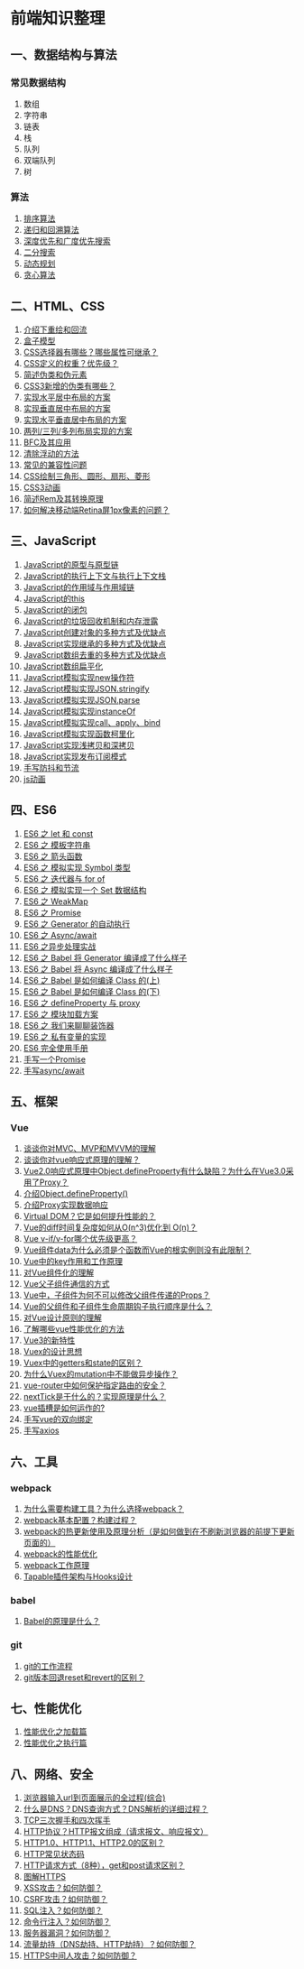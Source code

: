 # 前端知识整理

## 一、数据结构与算法
### 常见数据结构
1. 数组
2. 字符串
3. 链表
4. 栈
5. 队列
6. 双端队列
7. 树

### 算法
1. [排序算法](https://github.com/GGXXMM/FE-Knowledge/issues/43)
2. [递归和回溯算法](https://github.com/GGXXMM/FE-Knowledge/issues/44)
3. [深度优先和广度优先搜索](https://github.com/GGXXMM/FE-Knowledge/issues/45)
4. [二分搜索](https://github.com/GGXXMM/FE-Knowledge/issues/46)
5. [动态规划](https://github.com/GGXXMM/FE-Knowledge/issues/47)
6. [贪心算法](https://github.com/GGXXMM/FE-Knowledge/issues/48)

## 二、HTML、CSS
1. [介绍下重绘和回流](https://github.com/GGXXMM/FE-Knowledge/issues/62)
2. [盒子模型](https://github.com/GGXXMM/FE-Knowledge/issues/49)
3. [CSS选择器有哪些？哪些属性可继承？](https://github.com/GGXXMM/FE-Knowledge/issues/63)
4. [CSS定义的权重？优先级？](https://github.com/GGXXMM/FE-Knowledge/issues/64)
5. [简述伪类和伪元素](https://github.com/GGXXMM/FE-Knowledge/issues/65)
6. [CSS3新增的伪类有哪些？](https://github.com/GGXXMM/FE-Knowledge/issues/66)
7. [实现水平居中布局的方案](https://github.com/GGXXMM/FE-Knowledge/issues/50)
8. [实现垂直居中布局的方案](https://github.com/GGXXMM/FE-Knowledge/issues/51)
9. [实现水平垂直居中布局的方案](https://github.com/GGXXMM/FE-Knowledge/issues/52)
10. [两列/三列/多列布局实现的方案](https://github.com/GGXXMM/FE-Knowledge/issues/53)
11. [BFC及其应用](https://github.com/GGXXMM/FE-Knowledge/issues/54)
12. [清除浮动的方法](https://github.com/GGXXMM/FE-Knowledge/issues/55)
13. [常见的兼容性问题](https://github.com/GGXXMM/FE-Knowledge/issues/56)
14. [CSS绘制三角形、圆形、扇形、菱形](https://github.com/GGXXMM/FE-Knowledge/issues/57)
15. [CSS3动画](https://github.com/GGXXMM/FE-Knowledge/issues/58)
16. [简述Rem及其转换原理](https://github.com/GGXXMM/FE-Knowledge/issues/67)
17. [如何解决移动端Retina屏1px像素的问题？](https://github.com/GGXXMM/FE-Knowledge/issues/68)

## 三、JavaScript
1. [JavaScript的原型与原型链](https://github.com/GGXXMM/Blog-Knowledge/issues/1)
2. [JavaScript的执行上下文与执行上下文栈](https://github.com/GGXXMM/Blog-Knowledge/issues/2)
3. [JavaScript的作用域与作用域链](https://github.com/GGXXMM/FE-Knowledge/issues/3)
4. [JavaScript的this](https://github.com/GGXXMM/FE-Knowledge/issues/4)
5. [JavaScript的闭包](https://github.com/GGXXMM/FE-Knowledge/issues/5)
6. [JavaScript的垃圾回收机制和内存泄露](https://github.com/GGXXMM/FE-Knowledge/issues/6)
7. [JavaScript创建对象的多种方式及优缺点](https://github.com/GGXXMM/FE-Knowledge/issues/7)
8. [JavaScript实现继承的多种方式及优缺点](https://github.com/GGXXMM/FE-Knowledge/issues/8)
9. [JavaScript数组去重的多种方式及优缺点](https://github.com/GGXXMM/FE-Knowledge/issues/9)
10. [JavaScript数组扁平化](https://github.com/GGXXMM/FE-Knowledge/issues/89)
11. [JavaScript模拟实现new操作符](https://github.com/GGXXMM/FE-Knowledge/issues/10)
12. [JavaScript模拟实现JSON.stringify](https://github.com/GGXXMM/FE-Knowledge/issues/11)
13. [JavaScript模拟实现JSON.parse](https://github.com/GGXXMM/FE-Knowledge/issues/12)
14. [JavaScript模拟实现instanceOf](https://github.com/GGXXMM/FE-Knowledge/issues/13)
15. [JavaScript模拟实现call、apply、bind](https://github.com/GGXXMM/FE-Knowledge/issues/14)
16. [JavaScript模拟实现函数柯里化](https://github.com/GGXXMM/FE-Knowledge/issues/15)
17. [JavaScript实现浅拷贝和深拷贝](https://github.com/GGXXMM/FE-Knowledge/issues/17)
18. [JavaScript实现发布订阅模式](https://github.com/GGXXMM/FE-Knowledge/issues/90)
19. [手写防抖和节流](https://github.com/GGXXMM/FE-Knowledge/issues/16)
20. [js动画](https://github.com/GGXXMM/FE-Knowledge/issues/69)

## 四、ES6
1. [ES6 之 let 和 const](https://github.com/mqyqingfeng/Blog/issues/82)
2. [ES6 之 模板字符串](https://github.com/mqyqingfeng/Blog/issues/84)
3. [ES6 之 箭头函数](https://github.com/mqyqingfeng/Blog/issues/85)
4. [ES6 之 模拟实现 Symbol 类型](https://github.com/mqyqingfeng/Blog/issues/87)
5. [ES6 之 迭代器与 for of](https://github.com/mqyqingfeng/Blog/issues/90)
6. [ES6 之 模拟实现一个 Set 数据结构](https://github.com/mqyqingfeng/Blog/issues/91)
7. [ES6 之 WeakMap](https://github.com/mqyqingfeng/Blog/issues/92)
8. [ES6 之 Promise](https://github.com/mqyqingfeng/Blog/issues/98)
9. [ES6 之 Generator 的自动执行](https://github.com/mqyqingfeng/Blog/issues/99)
10. [ES6 之 Async/await](https://github.com/mqyqingfeng/Blog/issues/100)
11. [ES6 之异步处理实战](https://github.com/mqyqingfeng/Blog/issues/101)
12. [ES6 之 Babel 将 Generator 编译成了什么样子](https://github.com/mqyqingfeng/Blog/issues/102)
13. [ES6 之 Babel 将 Async 编译成了什么样子](https://github.com/mqyqingfeng/Blog/issues/103)
14. [ES6 之 Babel 是如何编译 Class 的(上)](https://github.com/mqyqingfeng/Blog/issues/105)
15. [ES6 之 Babel 是如何编译 Class 的(下)](https://github.com/mqyqingfeng/Blog/issues/106)
16. [ES6 之 defineProperty 与 proxy](https://github.com/mqyqingfeng/Blog/issues/107)
17. [ES6 之 模块加载方案](https://github.com/mqyqingfeng/Blog/issues/108)
18. [ES6 之 我们来聊聊装饰器](https://github.com/mqyqingfeng/Blog/issues/109)
19. [ES6 之 私有变量的实现](https://github.com/mqyqingfeng/Blog/issues/110)
20. [ES6 完全使用手册](https://github.com/mqyqingfeng/Blog/issues/111)
21. [手写一个Promise](https://github.com/GGXXMM/FE-Knowledge/issues/61)
22. [手写async/await](https://github.com/GGXXMM/FE-Knowledge/issues/91)

## 五、框架
### Vue
1. [谈谈你对MVC、MVP和MVVM的理解](https://github.com/GGXXMM/FE-Knowledge/issues/78)
2. [谈谈你对vue响应式原理的理解？](https://github.com/GGXXMM/FE-Knowledge/issues/81)
3. [Vue2.0响应式原理中Object.defineProperty有什么缺陷？为什么在Vue3.0采用了Proxy？](https://github.com/GGXXMM/FE-Knowledge/issues/34)
4. [介绍Object.defineProperty()](https://github.com/GGXXMM/FE-Knowledge/issues/60)
5. [介绍Proxy实现数据响应](https://github.com/GGXXMM/FE-Knowledge/issues/71)
6. [Virtual DOM？它是如何提升性能的？](https://github.com/GGXXMM/FE-Knowledge/issues/35)
7. [Vue的diff时间复杂度如何从O(n^3)优化到 O(n)？](https://github.com/GGXXMM/FE-Knowledge/issues/36)
8. [Vue v-if/v-for哪个优先级更高？](https://github.com/GGXXMM/FE-Knowledge/issues/70)
9. [Vue组件data为什么必须是个函数而Vue的根实例则没有此限制？](https://github.com/GGXXMM/FE-Knowledge/issues/72)
10. [Vue中的key作用和工作原理](https://github.com/GGXXMM/FE-Knowledge/issues/73)
11. [对Vue组件化的理解](https://github.com/GGXXMM/FE-Knowledge/issues/74)
12. [Vue父子组件通信的方式](https://github.com/GGXXMM/FE-Knowledge/issues/37)
13. [Vue中，子组件为何不可以修改父组件传递的Props？](https://github.com/GGXXMM/FE-Knowledge/issues/38)
14. [Vue的父组件和子组件生命周期钩子执行顺序是什么？](https://github.com/GGXXMM/FE-Knowledge/issues/39)
15. [对Vue设计原则的理解](https://github.com/GGXXMM/FE-Knowledge/issues/75)
16. [了解哪些vue性能优化的方法](https://github.com/GGXXMM/FE-Knowledge/issues/76)
17. [Vue3的新特性](https://github.com/GGXXMM/FE-Knowledge/issues/77)
18. [Vuex的设计思想](https://github.com/GGXXMM/FE-Knowledge/issues/40)
19. [Vuex中的getters和state的区别？](https://github.com/GGXXMM/FE-Knowledge/issues/41)
20. [为什么Vuex的mutation中不能做异步操作？](https://github.com/GGXXMM/FE-Knowledge/issues/42)
21. [vue-router中如何保护指定路由的安全？](https://github.com/GGXXMM/FE-Knowledge/issues/79)
22. [nextTick是干什么的？实现原理是什么？](https://github.com/GGXXMM/FE-Knowledge/issues/80)
23. [vue插槽是如何运作的?](https://github.com/GGXXMM/FE-Knowledge/issues/82)
24. [手写vue的双向绑定](https://github.com/GGXXMM/FE-Knowledge/issues/92)
25. [手写axios](https://github.com/GGXXMM/FE-Knowledge/issues/93)

## 六、工具
### webpack
1. [为什么需要构建工具？为什么选择webpack？](https://github.com/GGXXMM/FE-Knowledge/issues/83)
2. [webpack基本配置？构建过程？](https://github.com/GGXXMM/FE-Knowledge/issues/84)
3. [webpack的热更新使用及原理分析（是如何做到在不刷新浏览器的前提下更新页面的）](https://github.com/GGXXMM/FE-Knowledge/issues/85)
4. [webpack的性能优化](https://github.com/GGXXMM/FE-Knowledge/issues/86)
5. [webpack工作原理](https://github.com/GGXXMM/FE-Knowledge/issues/87)
6. [Tapable插件架构与Hooks设计](https://github.com/GGXXMM/FE-Knowledge/issues/88)

### babel
1. [Babel的原理是什么？]()

### git
1. [git的工作流程]()
2. [git版本回退reset和revert的区别？]()

## 七、性能优化
1. [性能优化之加载篇]()
2. [性能优化之执行篇]()

## 八、网络、安全
1. [浏览器输入url到页面展示的全过程(综合)](https://github.com/GGXXMM/FE-Knowledge/issues/18)
2. [什么是DNS？DNS查询方式？DNS解析的详细过程？](https://github.com/GGXXMM/FE-Knowledge/issues/19)
3. [TCP三次握手和四次挥手](https://github.com/GGXXMM/FE-Knowledge/issues/20)
4. [HTTP协议？HTTP报文组成（请求报文、响应报文）](https://github.com/GGXXMM/FE-Knowledge/issues/21)
5. [HTTP1.0、HTTP1.1、HTTP2.0的区别？](https://github.com/GGXXMM/FE-Knowledge/issues/22)
6. [HTTP常见状态码](https://github.com/GGXXMM/FE-Knowledge/issues/23)
7. [HTTP请求方式（8种），get和post请求区别？](https://github.com/GGXXMM/FE-Knowledge/issues/24)
8. [图解HTTPS](https://github.com/GGXXMM/FE-Knowledge/issues/25)
9. [XSS攻击？如何防御？](https://github.com/GGXXMM/FE-Knowledge/issues/26)
10. [CSRF攻击？如何防御？](https://github.com/GGXXMM/FE-Knowledge/issues/27)
11. [SQL注入？如何防御？](https://github.com/GGXXMM/FE-Knowledge/issues/28)
12. [命令行注入？如何防御？](https://github.com/GGXXMM/FE-Knowledge/issues/29)
13. [服务器漏洞？如何防御？](https://github.com/GGXXMM/FE-Knowledge/issues/30)
15. [流量劫持（DNS劫持、HTTP劫持）？如何防御？](https://github.com/GGXXMM/FE-Knowledge/issues/31)
16. [HTTPS中间人攻击？如何防御？](https://github.com/GGXXMM/FE-Knowledge/issues/32)
